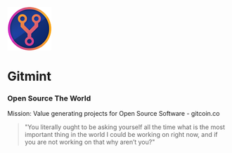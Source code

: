 ![Gitmint](design/token/rendered/tokenSmall.png)

# Gitmint
### Open Source The World

Mission: Value generating projects for Open Source Software - gitcoin.co

> "You literally ought to be asking yourself all the time what is the most important thing in the world I could be working on right now, and if you are not working on that why aren’t you?"
